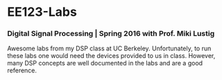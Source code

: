 # EE123-Labs
### Digital Signal Processing | Spring 2016 with Prof. Miki Lustig
Awesome labs from my DSP class at UC Berkeley. Unfortunately, to run these labs one would need the devices provided to us in class. However, many DSP concepts are well documented in the labs and are a good reference.
